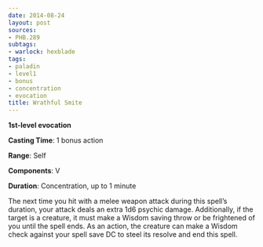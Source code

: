 ```yaml
---
date: 2014-08-24
layout: post
sources:
- PHB.289
subtags:
- warlock: hexblade
tags:
- paladin
- level1
- bonus
- concentration
- evocation
title: Wrathful Smite
---
```


**1st-level evocation**

**Casting Time**: 1 bonus action

**Range**: Self

**Components**: V

**Duration**: Concentration, up to 1 minute

The next time you hit with a melee weapon attack during this spell’s duration, your attack deals an extra 1d6 psychic damage. Additionally, if the target is a creature, it must make a Wisdom saving throw or be frightened of you until the spell ends. As an action, the creature can make a Wisdom check against your spell save DC to steel its resolve and end this spell.